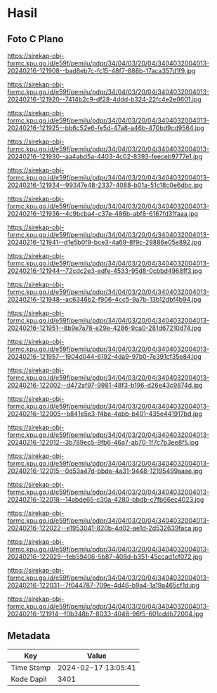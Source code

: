# Hasil

## Foto C Plano

https://sirekap-obj-formc.kpu.go.id/e59f/pemilu/pdpr/34/04/03/20/04/3404032004013-20240216-121908--bad8eb7c-fc15-48f7-888b-17aca357d1f9.jpg

https://sirekap-obj-formc.kpu.go.id/e59f/pemilu/pdpr/34/04/03/20/04/3404032004013-20240216-121920--7414b2c9-df28-4ddd-b324-22fc4e2e0601.jpg

https://sirekap-obj-formc.kpu.go.id/e59f/pemilu/pdpr/34/04/03/20/04/3404032004013-20240216-121925--bb6c52e6-fe5d-47a8-a46b-470bd9cd9564.jpg

https://sirekap-obj-formc.kpu.go.id/e59f/pemilu/pdpr/34/04/03/20/04/3404032004013-20240216-121930--aa4abd5a-4403-4c02-8393-feeceb9777e1.jpg

https://sirekap-obj-formc.kpu.go.id/e59f/pemilu/pdpr/34/04/03/20/04/3404032004013-20240216-121934--99347e48-2337-4088-b01a-51c18c0e6dbc.jpg

https://sirekap-obj-formc.kpu.go.id/e59f/pemilu/pdpr/34/04/03/20/04/3404032004013-20240216-121936--4c9bcba4-c37e-486b-abf8-6167fd31faaa.jpg

https://sirekap-obj-formc.kpu.go.id/e59f/pemilu/pdpr/34/04/03/20/04/3404032004013-20240216-121941--d1e5b0f9-bce3-4a69-8f9c-29886e05e892.jpg

https://sirekap-obj-formc.kpu.go.id/e59f/pemilu/pdpr/34/04/03/20/04/3404032004013-20240216-121944--72cdc2e3-edfe-4533-95d8-0cbbd4968ff3.jpg

https://sirekap-obj-formc.kpu.go.id/e59f/pemilu/pdpr/34/04/03/20/04/3404032004013-20240216-121948--ac6346b2-f906-4cc5-9a7b-13b12dbf4b94.jpg

https://sirekap-obj-formc.kpu.go.id/e59f/pemilu/pdpr/34/04/03/20/04/3404032004013-20240216-121951--8b9e7a78-e29e-4286-9ca0-281d67210d74.jpg

https://sirekap-obj-formc.kpu.go.id/e59f/pemilu/pdpr/34/04/03/20/04/3404032004013-20240216-121957--1904d044-6192-4da9-97b0-7e391cf35e84.jpg

https://sirekap-obj-formc.kpu.go.id/e59f/pemilu/pdpr/34/04/03/20/04/3404032004013-20240216-122002--d472af97-9981-48f3-b196-d26e43c9874d.jpg

https://sirekap-obj-formc.kpu.go.id/e59f/pemilu/pdpr/34/04/03/20/04/3404032004013-20240216-122005--b841e5e3-f4be-4ebb-b401-435e441917bd.jpg

https://sirekap-obj-formc.kpu.go.id/e59f/pemilu/pdpr/34/04/03/20/04/3404032004013-20240216-122012--3b789ec5-9fb6-46a7-ab70-1f7c7b3ee8f5.jpg

https://sirekap-obj-formc.kpu.go.id/e59f/pemilu/pdpr/34/04/03/20/04/3404032004013-20240216-122015--0d53a47d-bbde-4a31-9448-12195499aaae.jpg

https://sirekap-obj-formc.kpu.go.id/e59f/pemilu/pdpr/34/04/03/20/04/3404032004013-20240216-122018--14abde65-c30a-4280-bbdb-c7fb66ec4023.jpg

https://sirekap-obj-formc.kpu.go.id/e59f/pemilu/pdpr/34/04/03/20/04/3404032004013-20240216-122022--e1953041-820b-4d02-ae1d-2d532639faca.jpg

https://sirekap-obj-formc.kpu.go.id/e59f/pemilu/pdpr/34/04/03/20/04/3404032004013-20240216-122029--feb59406-5b87-408d-b351-45ccad1cf072.jpg

https://sirekap-obj-formc.kpu.go.id/e59f/pemilu/pdpr/34/04/03/20/04/3404032004013-20240216-122031--7f044787-709e-4d46-b9a4-1a19a465cf1d.jpg

https://sirekap-obj-formc.kpu.go.id/e59f/pemilu/pdpr/34/04/03/20/04/3404032004013-20240216-121914--f0b348b7-8033-4046-96f5-601cddb72004.jpg


## Metadata

| Key        | Value               |
| ---------- | ------------------- |
| Time Stamp | 2024-02-17 13:05:41 |
| Kode Dapil | 3401                |



